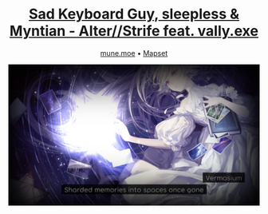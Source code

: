 <h1 align="center">
  <br/>
  <a href="https://mune.moe/works/storyboards/16">Sad Keyboard Guy, sleepless & Myntian - Alter//Strife feat. vally.exe</a>
  <br/>
</h1>

<p align="center">
  <a href="https://mune.moe/works/storyboards/16" target="_blank" rel="noopener noreferrer">mune.moe</a> •
  <a href="https://osu.ppy.sh/beatmapsets/1881706" target="_blank" rel="noopener noreferrer">Mapset</a>
</p>

![image](https://raw.githubusercontent.com/vncommunityleague/vcl-osu-storyboards/main/assets/images/storyboards/1881706/index.png)
